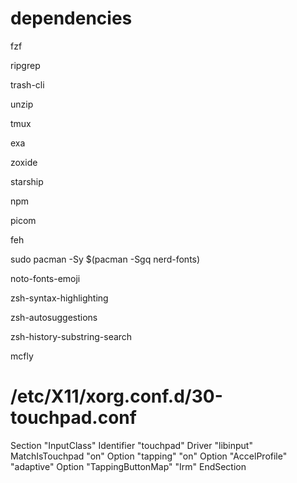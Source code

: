 
# dependencies


fzf 

ripgrep 

trash-cli 

unzip 

tmux 

exa 

zoxide 

starship 

npm

picom 

feh

sudo pacman -Sy $(pacman -Sgq nerd-fonts)

noto-fonts-emoji

zsh-syntax-highlighting 

zsh-autosuggestions 

zsh-history-substring-search 

mcfly







# /etc/X11/xorg.conf.d/30-touchpad.conf


Section "InputClass"
	Identifier "touchpad"
		Driver "libinput"
	MatchIsTouchpad "on"
	Option "tapping" "on"
	Option "AccelProfile" "adaptive"
	Option "TappingButtonMap" "Irm"
EndSection

